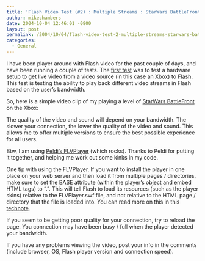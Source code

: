 ```yaml
---
title: 'Flash Video Test (#2) : Multiple Streams : StarWars BattleFront'
author: mikechambers
date: 2004-10-04 12:46:01 -0800
layout: post
permalink: /2004/10/04/flash-video-test-2-multiple-streams-starwars-battlefront/
categories:
  - General
---
```



I have been player around with Flash video for the past couple of days, and have been running a couple of tests. The [first test][1] was to test a hardware setup to get live video from a video source (in this case an [Xbox][2]) to [Flash][3]. This test is testing the ability to play back different video streams in Flash based on the user&#8217;s bandwidth.

So, here is a simple video clip of my playing a level of [StarWars BattleFront][4] on the Xbox:

<!--more-->

<div id="videoDiv" align="center">
</div>

The quality of the video and sound will depend on your bandwidth. The slower your connection, the lower the quality of the video and sound. This allows me to offer multiple versions to ensure the best possible experience for all users.

Btw, I am using [Peldi&#8217;s FLVPlayer][5] (which rocks). Thanks to Peldi for putting it together, and helping me work out some kinks in my code.

One tip with using the FLVPlayer. If you want to install the player in one place on your web server and then load it from multiple pages / directories, make sure to set the BASE attribute (within the player&#8217;s object and embed HTML tags) to &#8220;.&#8221;. This will tell Flash to load its resources (such as the player skins) relative to the FLVPlayer.swf file, and not relative to the HTML page / directory that the file is loaded into. You can read more on this in this [technote][6].

If you seem to be getting poor quality for your connection, try to reload the page. You connection may have been busy / full when the player detected your bandwidth.

If you have any problems viewing the video, post your info in the comments (include browser, OS, Flash player version and connection speed).

 [1]: http://www.markme.com/mesh/archives/006075.cfm
 [2]: http://www.xbox.com
 [3]: http://www.macromedia.com/devnet/mx/flash/video.html
 [4]: http://www.xbox.com/en-US/starwarsbattlefront/default.htm?level3=starwarsbattlefront&level2=fg5blurb&level1=enusgames
 [5]: http://www.peldi.com/blog/archives/2004/05/flvplayer_new_r.html
 [6]: http://www.macromedia.com/support/flash/ts/documents/tn4157.html